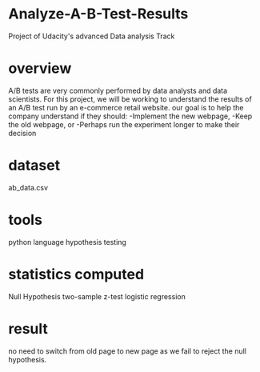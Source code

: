 # Analyze-A-B-Test-Results
Project of Udacity's advanced Data analysis Track
# overview
A/B tests are very commonly performed by data analysts and data scientists. For this project, we will be working to understand the results of an A/B test run by an e-commerce retail website. our goal is to help the company understand if they should:
-Implement the new webpage,
-Keep the old webpage, or
-Perhaps run the experiment longer to make their decision
# dataset 
ab_data.csv
# tools
python language
hypothesis testing
# statistics computed
Null Hypothesis
two-sample z-test
logistic regression
# result
 no need to switch from old page to new page as we fail to reject the null hypothesis.
